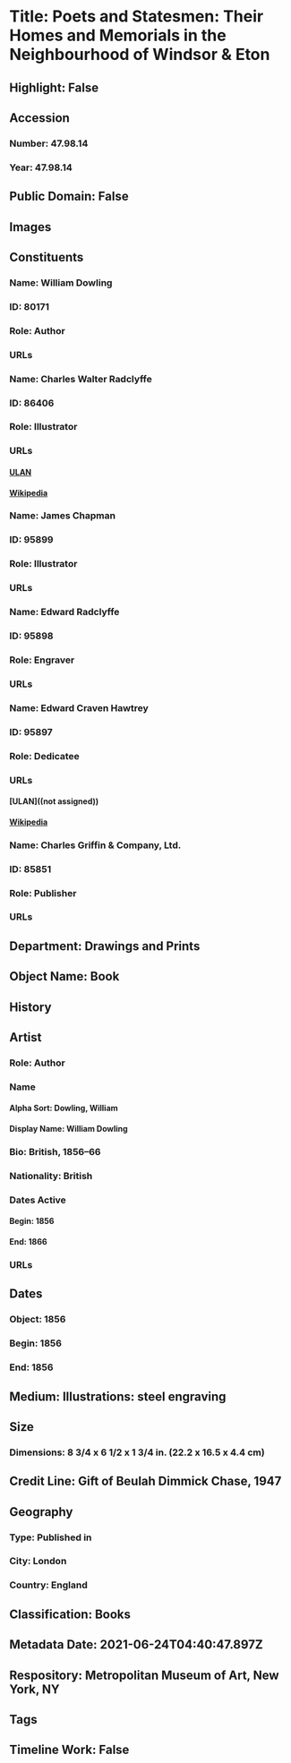 # Title: Poets and Statesmen: Their Homes and Memorials in the Neighbourhood of Windsor & Eton
## Highlight: False
## Accession
### Number: 47.98.14
### Year: 47.98.14
## Public Domain: False
## Images
## Constituents
### Name: William Dowling
### ID: 80171
### Role: Author
### URLs
### Name: Charles Walter Radclyffe
### ID: 86406
### Role: Illustrator
### URLs
#### [ULAN](http://vocab.getty.edu/page/ulan/500017807)
#### [Wikipedia](https://www.wikidata.org/wiki/Q18954108)
### Name: James Chapman
### ID: 95899
### Role: Illustrator
### URLs
### Name: Edward Radclyffe
### ID: 95898
### Role: Engraver
### URLs
### Name: Edward Craven Hawtrey
### ID: 95897
### Role: Dedicatee
### URLs
#### [ULAN]((not assigned))
#### [Wikipedia](https://www.wikidata.org/wiki/Q5342450)
### Name: Charles Griffin &amp; Company, Ltd.
### ID: 85851
### Role: Publisher
### URLs
## Department: Drawings and Prints
## Object Name: Book
## History
## Artist
### Role: Author
### Name
#### Alpha Sort: Dowling, William
#### Display Name: William Dowling
### Bio: British, 1856–66
### Nationality: British
### Dates Active
#### Begin: 1856
#### End: 1866
### URLs
## Dates
### Object: 1856
### Begin: 1856
### End: 1856
## Medium: Illustrations: steel engraving
## Size
### Dimensions: 8 3/4 x 6 1/2 x 1 3/4 in. (22.2 x 16.5 x 4.4 cm)
## Credit Line: Gift of Beulah Dimmick Chase, 1947
## Geography
### Type: Published in
### City: London
### Country: England
## Classification: Books
## Metadata Date: 2021-06-24T04:40:47.897Z
## Respository: Metropolitan Museum of Art, New York, NY
## Tags
## Timeline Work: False